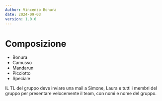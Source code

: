 ```yaml
---
Author: Vincenzo Bonura
date: 2024-09-03
version: 1.0.0
---
```


# Composizione

- Bonura
- Camusso
- Mandarun
- Picciotto
- Speciale

IL TL del gruppo deve inviare una mail a Simone, Laura e tutti i membri del gruppo per presentare velocemente il team, con nomi e nome del gruppo.
